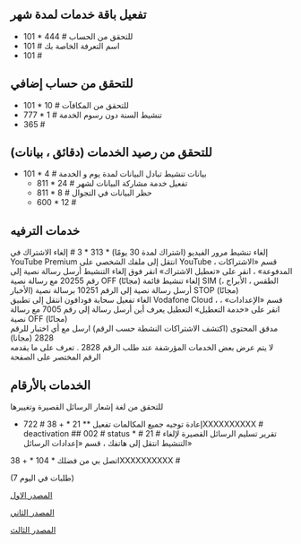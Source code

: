 ## تفعيل باقة خدمات لمدة شهر
* 101 * 444 # 
للتحقق من الحساب
* 101 # 
اسم التعرفة الخاصة بك
* 101 # 
## للتحقق من حساب إضافي
* 101 * 10 # 
للتحقق من المكافآت
* 777 * 1 # 
تنشيط السنة دون رسوم الخدمة 
* 365 # 
## للتحقق من رصيد الخدمات (دقائق ، بيانات)
* 101 * 4 # 
بيانات
تنشيط تبادل البيانات لمدة يوم و  الخدمة 
  * 811 * 24 #
تفعيل خدمة  مشاركة البيانات لشهر 
  * 811 * 8 #
حظر البيانات في التجوال
  * 600 * 12 #
## خدمات الترفيه
إلغاء تنشيط مرور الفيديو
(اشتراك لمدة 30 يومًا)	* 313 * 3 # 
إلغاء الاشتراك في YouTube Premium	انتقل إلى ملفك الشخصي على YouTube ، قسم «الاشتراكات المدفوعة» ، انقر على «تعطيل الاشتراك»
انقر فوق إلغاء التنشيط 	أرسل  رسالة نصية إلى رقم 20255 مع رسالة نصية OFF (مجانًا) 
إلغاء تنشيط قائمة SIM
(الطقس ، الأبراج ، الأخبار)	أرسل رسالة نصية إلى الرقم 10251 برسالة  نصية STOP (مجانًا)  
الغاء تفعيل سحابة فودافون 	انتقل إلى تطبيق Vodafone Cloud ، قسم «الإعدادات» ، انقر على «خدمة التعطيل»
التعطيل يعرف أين	أرسل رسالة إلى رقم 7005  مع رسالة نصية OFF (مجانًا)  
مدقق المحتوى
(اكتشف الاشتراكات النشطة حسب الرقم)
ارسل مع أي اختبار للرقم 2828  (مجانا)  
 لا يتم عرض بعض الخدمات المؤرشفة عند طلب الرقم 2828 . تعرف على ما يقدمه الرقم المختصر على الصفحة 
## الخدمات بالأرقام
للتحقق من لغة إشعار الرسائل القصيرة وتغييرها
* 722 # 
إعادة توجيه جميع المكالمات	تفعيل ** 21 * + 38ХХХXXXXХХХ #
deactivation ## 002 # 
status * # 21 # 
تقرير تسليم الرسائل القصيرة لإلغاء التنشيط	انتقل إلى هاتفك ، قسم «إعدادات الرسائل»

اتصل بي من فضلك	* 104 * + 38ХХХXXXXХХХ #

(7 طلبات في اليوم)

[المصدر الاول](https://web.vodafone.com.eg/ar/business_hid)

[المصدر الثاني](https://www.arabsdreams.com/%D8%AA%D8%AD%D9%88%D9%8A%D9%84-%D8%B1%D8%B5%D9%8A%D8%AF-%D9%81%D9%88%D8%AF%D8%A7%D9%81%D9%88%D9%86/)

[المصدر الثالث](https://www.almasryalyoum.com/news/details/1466259)


